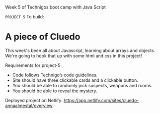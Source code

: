 Week 5 of Technigos boot camp with Java Script

`PROJECT 5`
To build:
# A piece of Cluedo

This week's been all about Javascript, learning about arrays and objects. We're going to hook that up with some html and css in this project!


Requirements for project-5

- Code follows Technigo’s code guidelines.
- Site should have three clickable cards and a clickable button.
- You should be able to randomly pick suspects, weapons and rooms.
- You should be able to reveal the mystery.


Deployed project on Netlify:
https://app.netlify.com/sites/cluedo-annaalmestal/overview


